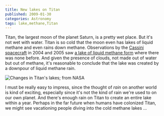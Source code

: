 ```yaml
---
title: New lakes on Titan
published: 2009-01-30
categories: Astronomy
tags: lake,methane,Titan
---
```


Titan, the largest moon of the planet Saturn, is a pretty wet place.  But it's not wet
with water.  Titan is so cold that the moon even has lakes of liquid methane and even
rains down methane.  Observations by the <a
href="https://solarsystem.nasa.gov/missions/cassini/overview/">Cassini spacecraft</a> in
2004 and 2005 saw <a
href="https://www.universetoday.com/24354/hydrocarbon-downpours-could-be-creating-new-lakes-on-titan/">a
lake of liquid methane form</a> where there was none before.  And given the presence of
clouds, not made out of water but out of methane, it's reasonable to conclude that the
lake was created by a downpour of liquid methane rain.

![Changes in Titan's lakes; from [NASA](https://www.nasa.gov/mission_pages/cassini/multimedia/pia11147.html)](changing-lakes.jpg)

I must be really easy to impress, since the thought of <em>rain</em> on another world is
kind of exciting, especially since it's not the kind of rain we're used to on our own
planet.  And there's enough rain on Titan to create an entire lake within a year.  Perhaps
in the far future when humans have colonized Titan, we might see vacationing people diving
into the cold methane lakes ...
